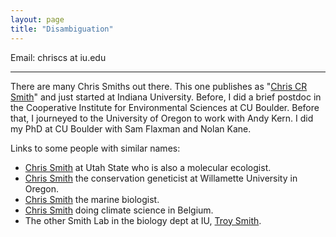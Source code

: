 ```yaml
---
layout: page
title: "Disambiguation"
---
```


Email: chriscs at iu.edu

---

There are many Chris Smiths out there.
This one publishes as "[Chris CR Smith](https://scholar.google.com/citations?hl=en&user=ZHHGVn8AAAAJ)" and just started at Indiana University.
Before, I did a brief postdoc in	the Cooperative	Institute for Environmental Sciences at	CU Boulder.
Before that, I journeyed to the University of Oregon to work with Andy Kern.
I did my PhD at CU Boulder with Sam Flaxman and Nolan Kane.

Links to some people with similar names:
- [Chris Smith](https://artsci.usu.edu/biology/directory/smith-chris) at Utah State who is also a molecular ecologist.
- [Chris Smith](https://people.willamette.edu/~csmith/ChrisSmith.htm) the conservation geneticist at Willamette University in Oregon.
- [Chris Smith](https://www.hcmr.gr/en/portfolio/smith-christopher-j/) the marine biologist.
- [Chris Smith](https://cjsmith.be/) doing climate science in Belgium.
- The other Smith Lab in the biology dept at IU, [Troy Smith](https://biology.indiana.edu/about/faculty/smith-troy.html).

